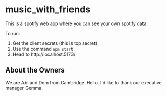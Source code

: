 # music_with_friends

This is a spotify web app where you can see your own spotify data.

To run:
1) Get the client secrets (this is top secret)
2) Use the command `npm start` 
3) Head to http://localhost:5173/

## About the Owners

We are Abi and Dom from Cambridge. Hello. I'd like to thank our executive manager Gemma.
